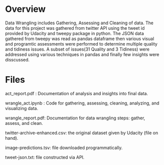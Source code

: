 # Overview 
Data Wrangling includes Gathering, Assessing and Cleaning of data. The data for this project was gathered from twitter API using the tweet id provided by Udacity and tweepy package in python. The JSON data gathered from tweepy was read as pandas dataframe then various visual and programtic assessments were performed to determine multiple quality and tidiness issues. A subset of issues(31 Quality and 3 Tidiness) were addressed using various techniques in pandas and finally few insights were disscussed.
# Files 
act_report.pdf : Documentation of analysis and insights into final data.

wrangle_act.ipynb : Code for gathering, assessing, cleaning, analyzing, and visualizing data.

wrangle_report.pdf: Documentation for data wrangling steps: gather, assess, and clean.

twitter-archive-enhanced.csv: the original dataset given by Udacity (file on hand).

image-predictions.tsv: file downloaded programmatically.

tweet-json.txt: file constructed via API.
